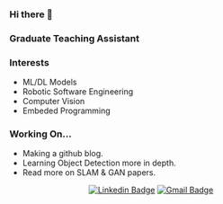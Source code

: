 ### Hi there 👋

### Graduate Teaching Assistant

### Interests
- ML/DL Models
- Robotic Software Engineering
- Computer Vision
- Embeded Programming

### Working On...
- Making a github blog.
- Learning Object Detection more in depth.
- Read more on SLAM & GAN papers.

<div align=center>

[![Linkedin Badge](https://img.shields.io/badge/-LinkedIn-blue?style=flat-square&logo=Linkedin&logoColor=white&link=https://https:www.linkedin.com/in/seungho-jang-41b3b9145/)](https://www.linkedin.com/in/seungho-jang-41b3b9145/) 
[![Gmail Badge](https://img.shields.io/badge/-Gmail-d14836?style=flat-square&logo=Gmail&logoColor=white&link=mailto:snugyun01@gmail.com)](mailto:sjang1594@gmail.com)
</div>

